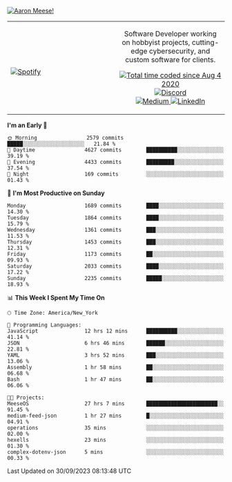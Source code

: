 [![Aaron Meese!](https://user-images.githubusercontent.com/17814535/88975338-a2aabf00-d27f-11ea-963f-8a19608716b4.png)](https://github.com/ajmeese7/readme-ascii "README ASCII")

<!-- Modified from project here: https://github.com/novatorem/novatorem -->
<table width="100%">
  <tr>
  <td width="50%">

&nbsp; <br> [![Spotify](https://ajmeese7.vercel.app/api/spotify)](https://open.spotify.com/user/ajmeese)

  </td>
  <td width="50%">
    <p align="center">
    Software Developer working on hobbyist projects, cutting-edge cybersecurity, and custom software for clients.
    </p>
    <p align="center">
      <a href="https://wakatime.com/@f726891d-3b02-46cd-9b60-e8c59f9e2b14">
        <img src="https://wakatime.com/badge/user/f726891d-3b02-46cd-9b60-e8c59f9e2b14.svg" alt="Total time coded since Aug 4 2020" title="WakaTime" />
      </a>
      <a href="http://link.aaronmeese.com/discord">
        <img src="https://img.shields.io/badge/discord-ajmeese7%234835-369?style=flat-square&logo=discord&logoColor=white&color=purple" alt="Discord" title="Discord">
      </a>
      <br />
      <a href="https://link.aaronmeese.com/medium">
        <img src="https://img.shields.io/badge/medium-ajmeese7-1DB954?style=flat-square&logo=medium&logoColor=white" alt="Medium" title="Medium">
      </a>
      <a href="https://link.aaronmeese.com/linkedin">
        <img src="https://img.shields.io/badge/linkedIn-aaronmeese-1DB954?style=flat-square&logo=linkedin&logoColor=white&color=blue" alt="LinkedIn" title="LinkedIn">
      </a>
    </p>
  </td>

</table>

[//]: <> (The `&nbsp;` is to have Aphelion take up more space)

<!--START_SECTION:waka-->
**I'm an Early 🐤** 

```text
🌞 Morning                2579 commits        █████░░░░░░░░░░░░░░░░░░░░   21.84 % 
🌆 Daytime                4627 commits        ██████████░░░░░░░░░░░░░░░   39.19 % 
🌃 Evening                4433 commits        █████████░░░░░░░░░░░░░░░░   37.54 % 
🌙 Night                  169 commits         ░░░░░░░░░░░░░░░░░░░░░░░░░   01.43 % 
```
📅 **I'm Most Productive on Sunday** 

```text
Monday                   1689 commits        ████░░░░░░░░░░░░░░░░░░░░░   14.30 % 
Tuesday                  1864 commits        ████░░░░░░░░░░░░░░░░░░░░░   15.79 % 
Wednesday                1361 commits        ███░░░░░░░░░░░░░░░░░░░░░░   11.53 % 
Thursday                 1453 commits        ███░░░░░░░░░░░░░░░░░░░░░░   12.31 % 
Friday                   1173 commits        ██░░░░░░░░░░░░░░░░░░░░░░░   09.93 % 
Saturday                 2033 commits        ████░░░░░░░░░░░░░░░░░░░░░   17.22 % 
Sunday                   2235 commits        █████░░░░░░░░░░░░░░░░░░░░   18.93 % 
```


📊 **This Week I Spent My Time On** 

```text
🕑︎ Time Zone: America/New_York

💬 Programming Languages: 
JavaScript               12 hrs 12 mins      ██████████░░░░░░░░░░░░░░░   41.14 % 
JSON                     6 hrs 46 mins       ██████░░░░░░░░░░░░░░░░░░░   22.81 % 
YAML                     3 hrs 52 mins       ███░░░░░░░░░░░░░░░░░░░░░░   13.06 % 
Assembly                 1 hr 58 mins        ██░░░░░░░░░░░░░░░░░░░░░░░   06.68 % 
Bash                     1 hr 47 mins        ██░░░░░░░░░░░░░░░░░░░░░░░   06.06 % 

🐱‍💻 Projects: 
MeeseOS                  27 hrs 7 mins       ███████████████████████░░   91.45 % 
medium-feed-json         1 hr 27 mins        █░░░░░░░░░░░░░░░░░░░░░░░░   04.91 % 
operations               35 mins             ░░░░░░░░░░░░░░░░░░░░░░░░░   02.00 % 
hexells                  23 mins             ░░░░░░░░░░░░░░░░░░░░░░░░░   01.30 % 
complex-dotenv-json      5 mins              ░░░░░░░░░░░░░░░░░░░░░░░░░   00.33 % 
```


 Last Updated on 30/09/2023 08:13:48 UTC
<!--END_SECTION:waka-->
